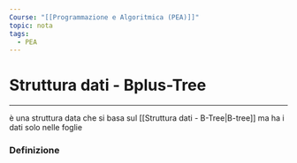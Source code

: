 ```yaml
---
Course: "[[Programmazione e Algoritmica (PEA)]]"
topic: nota
tags:
  - PEA
---
```


# Struttura dati - Bplus-Tree
---
è una struttura data che si basa sul [[Struttura dati - B-Tree|B-tree]] ma ha i dati solo nelle foglie


### Definizione